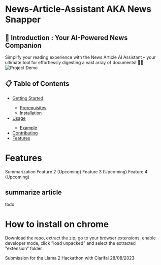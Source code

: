 # News-Article-Assistant AKA News Snapper 

<h2>🚀 Introduction : Your AI-Powered News Companion</h2>
Simplify your reading experience with the News Article AI Assistant – your ultimate tool for effortlessly digesting a vast array of documents! 📰🤖

<img src="link_to_demo_screenshot_or_gif" alt="Project Demo" />
<h2>📋 Table of Contents</h2>
<ul>
  <li><a href="#getting-started">Getting Started</a></li>
  <ul>
    <li><a href="#prerequisites">Prerequisites</a></li>
    <li><a href="#installation">Installation</a></li>
  </ul>
  <li><a href="#usage">Usage</a></li>
  <ul>
    <li><a href="#example">Example</a></li>
  </ul>
  <li><a href="#contributing">Contributing</a></li>
  <li><a href="#Features">Features</a></li>
</ul>

# Features
Summarization
Feature 2 (Upcoming)
Feature 3 (Upcoming)
Feature 4 (Upcoming)
## summarize article
todo


# How to install on chrome
Download the repo, extract the zip, go to your browser extensions, enable developer mode, click "load unpacked" and select the extracted "extension" folder

Submission for the Llama 2 Hackathon with Clarifai 28/08/2023 
